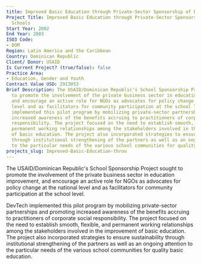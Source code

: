 ```yaml
---
title: Improved Basic Education through Private-Sector Sponsorship of Public
Project Title: Improved Basic Education through Private-Sector Sponsorship of Public
  Schools
Start Year: 2002
End Year: 2003
ISO3 Code:
- DOM
Region: Latin America and the Caribbean
Country: Dominican Republic
Client/ Donor: USAID
Is Current Project? (true/false): false
Practice Area:
- Education, Gender and Youth
Contract Value USD: 2913053
Brief Description: The USAID/Dominican Republic's School Sponsorship Project sought
  to promote the involvement of the private business sector in education improvement,
  and encourage an active role for NGOs as advocates for policy change at the national
  level and as facilitators for community participation at the school level.DevTech
  implemented this pilot program by mobilizing private-sector partnerships and promoting
  increased awareness of the benefits accruing to practitioners of corporate social
  responsibility. The project focused on the need to establish smooth, flexible, and
  permanent working relationships among the stakeholders involved in the improvement
  of basic education. The project also incorporated strategies to ensure sustainability
  through institutional strengthening of the partners as well as an ongoing attention
  to the particular needs of the various school communities for quality basic education.
projects_slug: Improved-Basic-Education-throu
---
```


The USAID/Dominican Republic's School Sponsorship Project sought to promote the involvement of the private business sector in education improvement, and encourage an active role for NGOs as advocates for policy change at the national level and as facilitators for community participation at the school level.

DevTech implemented this pilot program by mobilizing private-sector partnerships and promoting increased awareness of the benefits accruing to practitioners of corporate social responsibility. The project focused on the need to establish smooth, flexible, and permanent working relationships among the stakeholders involved in the improvement of basic education. The project also incorporated strategies to ensure sustainability through institutional strengthening of the partners as well as an ongoing attention to the particular needs of the various school communities for quality basic education.